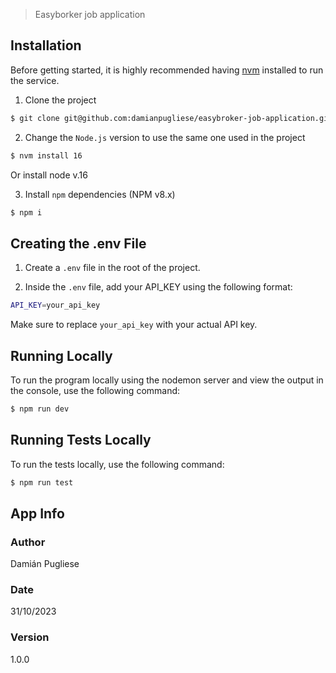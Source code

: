 > Easyborker job application

## Installation

Before getting started, it is highly recommended having [nvm](https://github.com/creationix/nvm) installed to run the service.

1. Clone the project

```bash
$ git clone git@github.com:damianpugliese/easybroker-job-application.git && cd easybroker-job-application
```

2. Change the `Node.js` version to use the same one used in the project

```bash
$ nvm install 16
```

Or install node v.16

3. Install `npm` dependencies (NPM v8.x)

```bash
$ npm i
```

## Creating the .env File

1. Create a `.env` file in the root of the project.

2. Inside the `.env` file, add your API_KEY using the following format:

```bash
API_KEY=your_api_key
```

Make sure to replace `your_api_key` with your actual API key.

## Running Locally

To run the program locally using the nodemon server and view the output in the console, use the following command:

```bash
$ npm run dev
```

## Running Tests Locally

To run the tests locally, use the following command:

```bash
$ npm run test
```

## App Info

### Author

Damián Pugliese

### Date

31/10/2023

### Version

1.0.0
